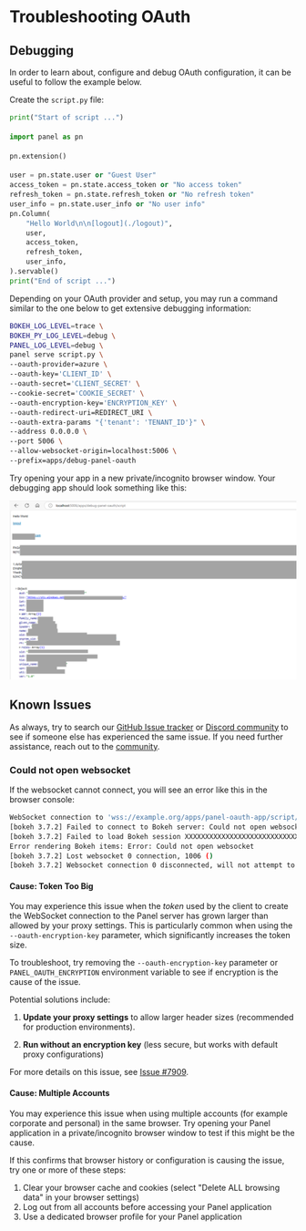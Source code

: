 # Troubleshooting OAuth

## Debugging

In order to learn about, configure and debug OAuth configuration, it can be useful to follow the example below.

Create the `script.py` file:

```python
print("Start of script ...")

import panel as pn

pn.extension()

user = pn.state.user or "Guest User"
access_token = pn.state.access_token or "No access token"
refresh_token = pn.state.refresh_token or "No refresh token"
user_info = pn.state.user_info or "No user info"
pn.Column(
    "Hello World\n\n[logout](./logout)",
    user,
    access_token,
    refresh_token,
    user_info,
).servable()
print("End of script ...")
```

Depending on your OAuth provider and setup, you may run a command similar to the one below to get extensive debugging information:

```bash
BOKEH_LOG_LEVEL=trace \
BOKEH_PY_LOG_LEVEL=debug \
PANEL_LOG_LEVEL=debug \
panel serve script.py \
--oauth-provider=azure \
--oauth-key='CLIENT_ID' \
--oauth-secret='CLIENT_SECRET' \
--cookie-secret='COOKIE_SECRET' \
--oauth-encryption-key='ENCRYPTION_KEY' \
--oauth-redirect-uri=REDIRECT_URI \
--oauth-extra-params "{'tenant': 'TENANT_ID'}" \
--address 0.0.0.0 \
--port 5006 \
--allow-websocket-origin=localhost:5006 \
--prefix=apps/debug-panel-oauth
```

Try opening your app in a new private/incognito browser window. Your debugging app should look something like this:

![OAuth Debugging App](../../_static/images/oauth_debugging.png)

## Known Issues

As always, try to search our [GitHub Issue tracker](https://github.com/holoviz/panel/issues) or [Discord community](https://discord.gg/rb6gPXbdAr) to see if someone else has experienced the same issue. If you need further assistance, reach out to the [community](../../community.md).

### Could not open websocket

If the websocket cannot connect, you will see an error like this in the browser console:

```bash
WebSocket connection to 'wss://example.org/apps/panel-oauth-app/script/ws' failed
[bokeh 3.7.2] Failed to connect to Bokeh server: Could not open websocket
[bokeh 3.7.2] Failed to load Bokeh session XXXXXXXXXXXXXXXXXXXXXXXXXXXX: Error: Could not open websocket
Error rendering Bokeh items: Error: Could not open websocket
[bokeh 3.7.2] Lost websocket 0 connection, 1006 ()
[bokeh 3.7.2] Websocket connection 0 disconnected, will not attempt to reconnect
```

#### Cause: Token Too Big

You may experience this issue when the *token* used by the client to create the WebSocket connection to the Panel server has grown larger than allowed by your proxy settings.
This is particularly common when using the `--oauth-encryption-key` parameter, which significantly increases the token size.

To troubleshoot, try removing the `--oauth-encryption-key` parameter or `PANEL_OAUTH_ENCRYPTION` environment variable to see if encryption is the cause of the issue.

Potential solutions include:

1. **Update your proxy settings** to allow larger header sizes (recommended for production environments).

2. **Run without an encryption key** (less secure, but works with default proxy configurations)

For more details on this issue, see [Issue #7909](https://github.com/holoviz/panel/issues/7909).

#### Cause: Multiple Accounts

You may experience this issue when using multiple accounts (for example corporate and personal) in the same browser. Try opening your Panel application in a private/incognito browser window to test if this might be the cause.

If this confirms that browser history or configuration is causing the issue, try one or more of these steps:

1. Clear your browser cache and cookies (select "Delete ALL browsing data" in your browser settings)
2. Log out from all accounts before accessing your Panel application
3. Use a dedicated browser profile for your Panel application
